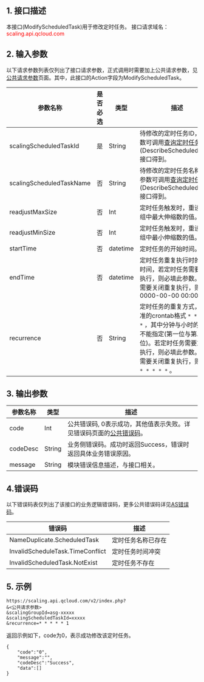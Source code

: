 ## 1. 接口描述
本接口(ModifyScheduledTask)用于修改定时任务。
接口请求域名：<font style="color:red">scaling.api.qcloud.com</font>

## 2. 输入参数
以下请求参数列表仅列出了接口请求参数，正式调用时需要加上公共请求参数，见<a href="/doc/api/372/4153" title="公共请求参数">公共请求参数</a>页面。其中，此接口的Action字段为ModifyScheduledTask。

| 参数名称 | 是否必选  | 类型 | 描述 | 
|---------|---------|---------|---------|
| scalingScheduledTaskId | 是 | String |待修改的定时任务ID，此参数可调用<a href="/doc/api/372/查询定时任务" title="查询定时任务">查询定时任务</a>(DescribeScheduledTask)接口得到。|
| scalingScheduledTaskName | 否 | String | 待修改的定时任务名称，此参数可调用<a href="/doc/api/372/查询定时任务" title="查询定时任务">查询定时任务</a>(DescribeScheduledTask)接口得到。|
| readjustMaxSize | 否 | Int | 定时任务触发时，重设伸缩组中最大伸缩数的值。|
| readjustMinSize | 否 | Int | 定时任务触发时，重设伸缩组中最小伸缩数的值。 |
| startTime | 否 | datetime |定时任务的开始时间。 |
| endTime | 否 | datetime |定时任务重复执行时的结束时间，若定时任务需要重复执行，则必填此参数。如果需要关闭重复执行，则填写0000-00-00 00:00:00| 
| recurrence | 否 | String |定时任务的重复方式，为标准的crontab格式 ```* * * * *``` ，其中分钟与小时的信号不能指定(第一位与第二位)。若定时任务需要重复执行，则必填此参数。如果需要关闭重复执行，则填写 ```* * * * *``` 。|


## 3. 输出参数
| 参数名称 | 类型 | 描述 |
|---------|---------|---------|
| code | Int | 公共错误码, 0表示成功，其他值表示失败。详见错误码页面的<a href="http://tce.fsphere.cn/doc/api/372/%E9%94%99%E8%AF%AF%E7%A0%81#1.E3.80.81.E5.85.AC.E5.85.B1.E9.94.99.E8.AF.AF.E7.A0.81" title="公共错误码">公共错误码</a>。|
| codeDesc | String |业务侧错误码。成功时返回Success，错误时返回具体业务错误原因。|
| message | String | 模块错误信息描述，与接口相关。|

## 4.错误码
以下错误码表仅列出了该接口的业务逻辑错误码，更多公共错误码详见[AS错误码](http://tce.fsphere.cn/doc/api/372/4173)。

|错误码|描述|
|----|--------|
|NameDuplicate.ScheduledTask|定时任务名称已存在|
|InvalidScheduleTask.TimeConflict|定时任务时间冲突|
|InvalidScheduledTask.NotExist|定时任务不存在|
## 5. 示例
```
https://scaling.api.qcloud.com/v2/index.php?
&<公共请求参数>
&scalingGroupId=asg-xxxxx
&scalingScheduledTaskId=xxxxx
&recurrence=* * * * * 1
```
返回示例如下，code为0，表示成功修改该定时任务。
```
{
    "code":"0",
    "message":"",
    "codeDesc":"Success",
    "data":[]    
}
```